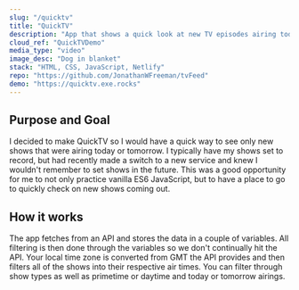 ```yaml
---
slug: "/quicktv"
title: "QuickTV"
description: "App that shows a quick look at new TV episodes airing today and tomorrow."
cloud_ref: "QuickTVDemo"
media_type: "video"
image_desc: "Dog in blanket"
stack: "HTML, CSS, JavaScript, Netlify"
repo: "https://github.com/JonathanWFreeman/tvFeed"
demo: "https://quicktv.exe.rocks"
---
```


## Purpose and Goal

I decided to make QuickTV so I would have a quick way to see only new shows that were airing today or tomorrow. I typically have my shows set to record, but had recently made a switch to a new service and knew I wouldn't remember to set shows in the future. This was a good opportunity for me to not only practice vanilla ES6 JavaScript, but to have a place to go to quickly check on new shows coming out.

## How it works

The app fetches from an API and stores the data in a couple of variables. All filtering is then done through the variables so we don't continually hit the API. Your local time zone is converted from GMT the API provides and then filters all of the shows into their respective air times. You can filter through show types as well as primetime or daytime and today or tomorrow airings.
